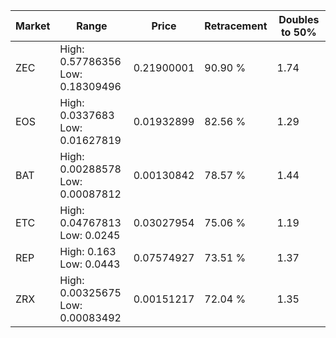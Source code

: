 | Market | Range | Price| Retracement | Doubles to 50% |
| --- | --- | --- | --- | --- |
| ZEC | High: 0.57786356<br />Low: 0.18309496 | 0.21900001 | 90.90 % | 1.74 |
| EOS | High: 0.0337683<br />Low: 0.01627819 | 0.01932899 | 82.56 % | 1.29 |
| BAT | High: 0.00288578<br />Low: 0.00087812 | 0.00130842 | 78.57 % | 1.44 |
| ETC | High: 0.04767813<br />Low: 0.0245 | 0.03027954 | 75.06 % | 1.19 |
| REP | High: 0.163<br />Low: 0.0443 | 0.07574927 | 73.51 % | 1.37 |
| ZRX | High: 0.00325675<br />Low: 0.00083492 | 0.00151217 | 72.04 % | 1.35 |
